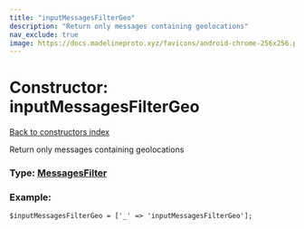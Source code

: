 ```yaml
---
title: "inputMessagesFilterGeo"
description: "Return only messages containing geolocations"
nav_exclude: true
image: https://docs.madelineproto.xyz/favicons/android-chrome-256x256.png
---
```

# Constructor: inputMessagesFilterGeo  
[Back to constructors index](/API_docs/constructors/index.html)



Return only messages containing geolocations




### Type: [MessagesFilter](/API_docs/types/MessagesFilter.html)


### Example:

```
$inputMessagesFilterGeo = ['_' => 'inputMessagesFilterGeo'];
```  
